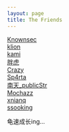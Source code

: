 ```yaml
---
layout: page
title: The Friends
---
```


<a href="https://github.com/knownsec" target="_blank">Knownsec</a><br>
<a href="https://klionsec.github.io/" target="_blank">klion</a><br>
<a href="https://kamisec.github.io/" target="_blank">kami</a><br>
<a href="http://www.cnblogs.com/test404/" target="_blank">胖虎</a><br>
<a href="https://www.cra2y.cn/" target="_blank">Crazy</a><br>
<a href="https://sp4rta.github.io/" target="_blank">Sp4rta</a><br>
<a href="https://my.csdn.net/publicstr" target="_blank">南天_publicStr</a><br>
<a href="https://mochazz.oschina.io/" target="_blank">Mochazz</a><br>
<a href="https://xnianq.cn/" target="_blank">xnianq</a><br>
<a href="http://www.cnblogs.com/ssooking/" target="_blank">ssooking</a><br>

龟速成长ing...

